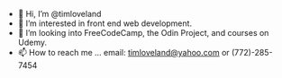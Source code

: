 - 👋 Hi, I’m @timloveland
- 👀 I’m interested in front end web development.
- 💞️ I’m looking into FreeCodeCamp, the Odin Project, and courses on Udemy.
- 📫 How to reach me ...
     email: timloveland@yahoo.com or (772)-285-7454

<!---
timloveland/timloveland is a ✨ special ✨ repository because its `README.md` (this file) appears on your GitHub profile.
You can click the Preview link to take a look at your changes.
--->
